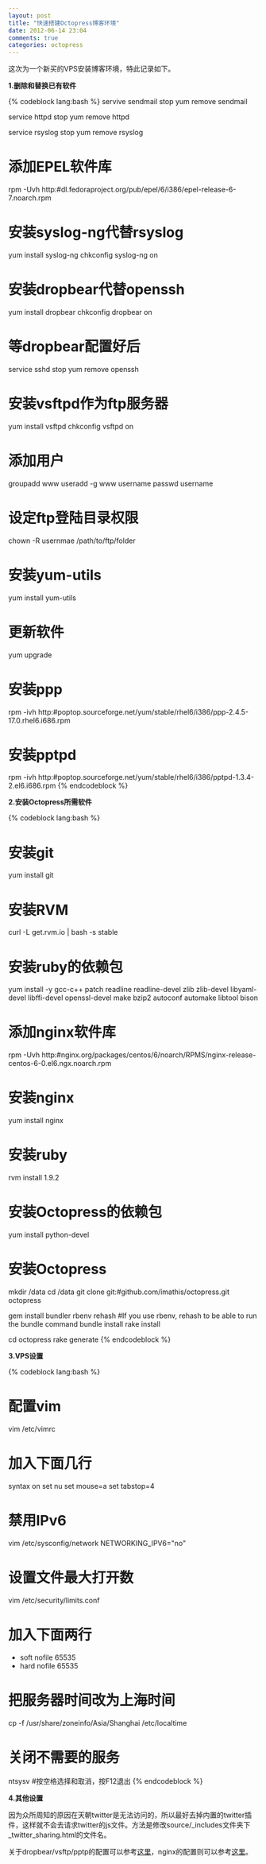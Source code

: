 ```yaml
---
layout: post
title: "快速搭建Octopress博客环境"
date: 2012-06-14 23:04
comments: true
categories: octopress
---
```

这次为一个新买的VPS安装博客环境，特此记录如下。

**1.删除和替换已有软件**

{% codeblock lang:bash %}
servive sendmail stop
yum remove sendmail

service httpd stop
yum remove httpd

service rsyslog stop
yum remove rsyslog

# 添加EPEL软件库
rpm -Uvh http:#dl.fedoraproject.org/pub/epel/6/i386/epel-release-6-7.noarch.rpm

# 安装syslog-ng代替rsyslog
yum install syslog-ng
chkconfig syslog-ng on

# 安装dropbear代替openssh
yum install dropbear
chkconfig dropbear on

# 等dropbear配置好后
service sshd stop
yum remove openssh

# 安装vsftpd作为ftp服务器
yum install vsftpd
chkconfig vsftpd on

# 添加用户
groupadd www
useradd -g www username
passwd username

# 设定ftp登陆目录权限
chown -R usernmae /path/to/ftp/folder

# 安装yum-utils
yum install yum-utils

# 更新软件
yum upgrade

# 安装ppp
rpm -ivh http:#poptop.sourceforge.net/yum/stable/rhel6/i386/ppp-2.4.5-17.0.rhel6.i686.rpm

# 安装pptpd
rpm -ivh http:#poptop.sourceforge.net/yum/stable/rhel6/i386/pptpd-1.3.4-2.el6.i686.rpm
{% endcodeblock %}

<!-- more -->

**2.安装Octopress所需软件**

{% codeblock lang:bash %}
# 安装git
yum install git

# 安装RVM
curl -L get.rvm.io | bash -s stable

# 安装ruby的依赖包
yum install -y gcc-c++ patch readline readline-devel zlib zlib-devel libyaml-devel libffi-devel openssl-devel make bzip2 autoconf automake libtool bison

# 添加nginx软件库
rpm -Uvh http:#nginx.org/packages/centos/6/noarch/RPMS/nginx-release-centos-6-0.el6.ngx.noarch.rpm

# 安装nginx
yum install nginx

# 安装ruby
rvm install 1.9.2

# 安装Octopress的依赖包
yum install python-devel

# 安装Octopress
mkdir /data
cd /data
git clone git:#github.com/imathis/octopress.git octopress

gem install bundler
rbenv rehash #If you use rbenv, rehash to be able to run the bundle command
bundle install
rake install

cd octopress
rake generate
{% endcodeblock %}

**3.VPS设置**

{% codeblock lang:bash %}
# 配置vim
vim /etc/vimrc

# 加入下面几行
syntax on
set nu
set mouse=a
set tabstop=4

# 禁用IPv6
vim /etc/sysconfig/network
NETWORKING_IPV6="no"

# 设置文件最大打开数
vim /etc/security/limits.conf
# 加入下面两行
* soft nofile 65535
* hard nofile 65535

# 把服务器时间改为上海时间
cp -f /usr/share/zoneinfo/Asia/Shanghai /etc/localtime

# 关闭不需要的服务
ntsysv  #按空格选择和取消，按F12退出
{% endcodeblock %}

**4.其他设置**

因为众所周知的原因在天朝twitter是无法访问的，所以最好去掉内置的twitter插件，这样就不会去请求twitter的js文件。方法是修改source/_includes文件夹下_twitter_sharing.html的文件名。

关于dropbear/vsftp/pptp的配置可以参考[这里](http://liuxuan.info/blog/2011/08/21/install-dropbear-vsftp-pptpd-on-vps/)，nginx的配置则可以参考[这里](http://liuxuan.info/blog/2011/11/08/switching-from-wordpress-to-octopress/)。
